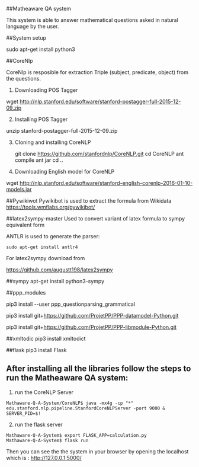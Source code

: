 ##Matheaware QA system

This system is able to answer mathematical questions asked in natural language by the user.


##System setup

sudo apt-get install python3

##CoreNlp

CoreNlp is resposible for extraction Triple (subject, predicate, object) from the questions.

1)  Downloading POS Tagger


wget http://nlp.stanford.edu/software/stanford-postagger-full-2015-12-09.zip

2)  Installing POS Tagger


unzip stanford-postagger-full-2015-12-09.zip

3)  Cloning and installing CoreNLP


    git clone https://github.com/stanfordnlp/CoreNLP.git
    cd CoreNLP
    ant compile
    ant jar
    cd ..
4) Downloading English model for CoreNLP


wget http://nlp.stanford.edu/software/stanford-english-corenlp-2016-01-10-models.jar

##Pywikiwot
Pywikibot is used to extract the formula from Wikidata
https://tools.wmflabs.org/pywikibot/

##latex2sympy-master
Used to convert variant of latex formula to sympy equivalent form


ANTLR is used to generate the parser:

    sudo apt-get install antlr4
For latex2sympy download from

https://github.com/augustt198/latex2sympy

##sympy
apt-get install python3-sympy

##ppp_modules

pip3 install --user ppp_questionparsing_grammatical

pip3 install git+https://github.com/ProjetPP/PPP-datamodel-Python.git

pip3 install git+https://github.com/ProjetPP/PPP-libmodule-Python.git

##xmltodic
pip3 install xmltodict

##flask
pip3 install Flask

## After installing all the libraries follow the steps to run the Matheaware QA system:
1) run the CoreNLP Server
```
Mathaware-Q-A-System/CoreNLP$ java -mx4g -cp "*" edu.stanford.nlp.pipeline.StanfordCoreNLPServer -port 9000 &
SERVER_PID=$!
```
2) run the flask server
```
Mathaware-Q-A-System$ export FLASK_APP=calculation.py
Mathaware-Q-A-System$ flask run
```
Then you can see the the system in your browser by opening the localhost which is : http://127.0.0.1:5000/
